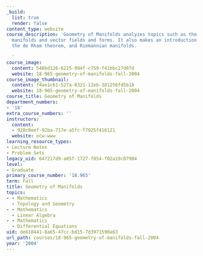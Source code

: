 ```yaml
---
_build:
  list: true
  render: false
content_type: website
course_description: 'Geometry of Manifolds analyzes topics such as the differentiable
  manifolds and vector fields and forms. It also makes an introduction to Lie groups,
  the de Rham theorem, and Riemannian manifolds.

  '
course_image:
  content: 548bd126-6225-994f-c759-f41bbc27d07d
  website: 18-965-geometry-of-manifolds-fall-2004
course_image_thumbnail:
  content: f4ae1c61-527a-0321-12eb-381256fd5b18
  website: 18-965-geometry-of-manifolds-fall-2004
course_title: Geometry of Manifolds
department_numbers:
- '18'
extra_course_numbers: ''
instructors:
  content:
  - 928c0eef-92ba-717e-a5fc-f7925f416121
  website: ocw-www
learning_resource_types:
- Lecture Notes
- Problem Sets
legacy_uid: 647217d9-a05f-1727-f854-f02a19c07984
level:
- Graduate
primary_course_number: '18.965'
term: Fall
title: Geometry of Manifolds
topics:
- - Mathematics
  - Topology and Geometry
- - Mathematics
  - Linear Algebra
- - Mathematics
  - Differential Equations
uid: de610441-8a65-47cc-bd15-7d3971590a63
url_path: courses/18-965-geometry-of-manifolds-fall-2004
year: '2004'
---
```

